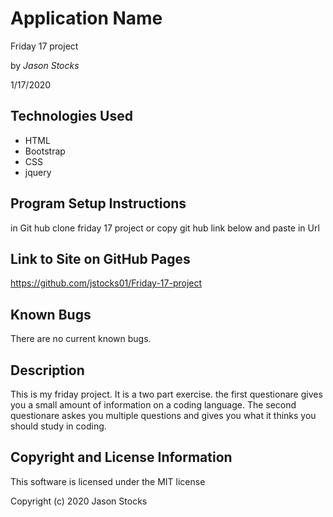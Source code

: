 # Application Name

Friday 17 project

by *Jason Stocks*

1/17/2020

## Technologies Used

* HTML
* Bootstrap
* CSS
* jquery

## Program Setup Instructions
in Git hub clone friday 17 project
or copy git hub link below and paste in Url
## Link to Site on GitHub Pages
<a>https://github.com/jstocks01/Friday-17-project</a>

## Known Bugs

There are no current known bugs.  

## Description ##
This is my friday project. It is a two part exercise.
the first questionare gives you a small amount of information on a coding language.
The second questionare askes you multiple questions and gives you what it thinks you should study in coding.

## Copyright and License Information

This software is licensed under the MIT license

Copyright (c) 2020 Jason Stocks
